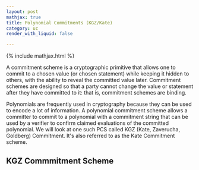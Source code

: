 ```yaml
---
layout: post
mathjax: true
title: Polynomial Commitments (KGZ/Kate)
category: uc
render_with_liquid: false

---
```


{% include mathjax.html %}

A commitment scheme is a cryptographic primitive that allows one to commit to a chosen value (or chosen statement) while keeping it hidden to others, with the ability to reveal the committed value later. Commitment schemes are designed so that a party cannot change the value or statement after they have committed to it: that is, commitment schemes are binding.

Polynomials are frequently used in cryptography because they can be used to encode a lot of information. A polynomial commitment scheme allows a committer to commit to a polynomial with a commitment string that can be used by a verifier to confirm claimed evaluations of the committed polynomial. We will look at one such PCS called KGZ (Kate, Zaverucha, Goldberg) Commitment. It's also referred to as the Kate Commitment scheme.

## KGZ Commmitment Scheme   
